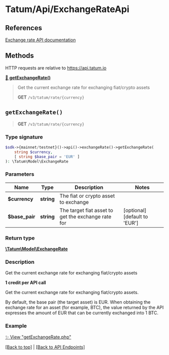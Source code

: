 # Tatum/Api/ExchangeRateApi

## References

[Exchange rate API documentation](https://apidoc.tatum.io/tag/Exchange-rate/)

## Methods

HTTP requests are relative to https://api.tatum.io

[🔹 **getExchangeRate()**](#getexchangerate) 

> Get the current exchange rate for exchanging fiat/crypto assets
> 
> **GET** `/v3/tatum/rate/{currency}`



## `getExchangeRate()`

> **GET** `/v3/tatum/rate/{currency}`

### Type signature

```php
$sdk->{mainnet/testnet}()->api()->exchangeRate()->getExchangeRate(
    string $currency,
    [ string $base_pair = 'EUR' ]
): \Tatum\Model\ExchangeRate
```

### Parameters

Name | Type | Description  | Notes
------------- | ------------- | ------------- | -------------
 **$currency** | **string**  | The fiat or crypto asset to exchange |
 **$base_pair** | **string**  | The target fiat asset to get the exchange rate for | [optional] [default to &#39;EUR&#39;]

### Return type

[**\Tatum\Model\ExchangeRate**](../Model/ExchangeRate.md)

### Description

Get the current exchange rate for exchanging fiat/crypto assets

<p><b>1 credit per API call</b></p>
 <p>Get the current exchange rate for exchanging fiat/crypto assets.</p>
 <p>By default, the base pair (the target asset) is EUR. When obtaining the exchange rate for an asset (for example, BTC), the value returned by the API expresses the amount of EUR that can be currently exchanged into 1 BTC.</p>


### Example

[✨ View "getExchangeRate.php"](https://github.com/tatumio/tatum-php/blob/master/examples/Api/ExchangeRateApi/getExchangeRate.php)

[[Back to top]](#) | [[Back to API Endpoints]](../index.md#api-endpoints)
